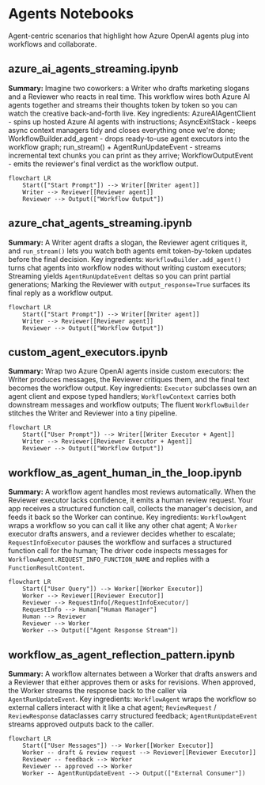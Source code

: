 # Agents Notebooks

Agent-centric scenarios that highlight how Azure OpenAI agents plug into workflows and collaborate.

## azure_ai_agents_streaming.ipynb

**Summary:** Imagine two coworkers: a Writer who drafts marketing slogans and a Reviewer who reacts in real time. This workflow wires both Azure AI agents together and streams their thoughts token by token so you can watch the creative back-and-forth live. Key ingredients: AzureAIAgentClient - spins up hosted Azure AI agents with instructions; AsyncExitStack - keeps async context managers tidy and closes everything once we're done; WorkflowBuilder.add_agent - drops ready-to-use agent executors into the workflow graph; run_stream() + AgentRunUpdateEvent - streams incremental text chunks you can print as they arrive; WorkflowOutputEvent - emits the reviewer's final verdict as the workflow output.

```mermaid
flowchart LR
    Start(["Start Prompt"]) --> Writer[[Writer agent]]
    Writer --> Reviewer[[Reviewer agent]]
    Reviewer --> Output(["Workflow Output"])
```

## azure_chat_agents_streaming.ipynb

**Summary:** A Writer agent drafts a slogan, the Reviewer agent critiques it, and `run_stream()` lets you watch both agents emit token-by-token updates before the final decision. Key ingredients: `WorkflowBuilder.add_agent()` turns chat agents into workflow nodes without writing custom executors; Streaming yields `AgentRunUpdateEvent` deltas so you can print partial generations; Marking the Reviewer with `output_response=True` surfaces its final reply as a workflow output.

```mermaid
flowchart LR
    Start(["Start Prompt"]) --> Writer[[Writer agent]]
    Writer --> Reviewer[[Reviewer agent]]
    Reviewer --> Output(["Workflow Output"])
```

## custom_agent_executors.ipynb

**Summary:** Wrap two Azure OpenAI agents inside custom executors: the Writer produces messages, the Reviewer critiques them, and the final text becomes the workflow output. Key ingredients: `Executor` subclasses own an agent client and expose typed handlers; `WorkflowContext` carries both downstream messages and workflow outputs; The fluent `WorkflowBuilder` stitches the Writer and Reviewer into a tiny pipeline.

```mermaid
flowchart LR
    Start(["User Prompt"]) --> Writer[[Writer Executor + Agent]]
    Writer --> Reviewer[[Reviewer Executor + Agent]]
    Reviewer --> Output(["Workflow Output"])
```

## workflow_as_agent_human_in_the_loop.ipynb

**Summary:** A workflow agent handles most reviews automatically. When the Reviewer executor lacks confidence, it emits a human review request. Your app receives a structured function call, collects the manager's decision, and feeds it back so the Worker can continue. Key ingredients: `WorkflowAgent` wraps a workflow so you can call it like any other chat agent; A `Worker` executor drafts answers, and a reviewer decides whether to escalate; `RequestInfoExecutor` pauses the workflow and surfaces a structured function call for the human; The driver code inspects messages for `WorkflowAgent.REQUEST_INFO_FUNCTION_NAME` and replies with a `FunctionResultContent`.

```mermaid
flowchart LR
    Start(["User Query"]) --> Worker[[Worker Executor]]
    Worker --> Reviewer[[Reviewer Executor]]
    Reviewer --> RequestInfo[/RequestInfoExecutor/]
    RequestInfo --> Human["Human Manager"]
    Human --> Reviewer
    Reviewer --> Worker
    Worker --> Output(["Agent Response Stream"])
```

## workflow_as_agent_reflection_pattern.ipynb

**Summary:** A workflow alternates between a Worker that drafts answers and a Reviewer that either approves them or asks for revisions. When approved, the Worker streams the response back to the caller via `AgentRunUpdateEvent`. Key ingredients: `WorkflowAgent` wraps the workflow so external callers interact with it like a chat agent; `ReviewRequest` / `ReviewResponse` dataclasses carry structured feedback; `AgentRunUpdateEvent` streams approved outputs back to the caller.

```mermaid
flowchart LR
    Start(["User Messages"]) --> Worker[[Worker Executor]]
    Worker -- draft & review request --> Reviewer[[Reviewer Executor]]
    Reviewer -- feedback --> Worker
    Reviewer -- approved --> Worker
    Worker -- AgentRunUpdateEvent --> Output(["External Consumer"])
```
